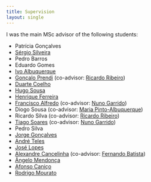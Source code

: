 ```yaml
---
title: Supervision
layout: single
---
```


I was the main MSc advisor of the following students:

- Patrícia Gonçalves
- [Sérgio Silveira](https://www.linkedin.com/in/sergio-silveira-4a66b796/)
- Pedro Barros
- Eduardo Gomes
- [Ivo Albuquerque](https://www.linkedin.com/in/ivo-albuquerque-a00bb778)
- [Gonçalo Prendi](https://www.linkedin.com/in/goncaloprendi) (co-advisor: [Ricardo Ribeiro](https://ciencia.iscte-iul.pt/authors/ricardo-daniel-santos-faro-marques-ribeiro))
- [Duarte Coelho](https://www.linkedin.com/in/duarte-coelho-224667ba)
- [Hugo Sousa](https://www.linkedin.com/in/hugo-sousa-43456928/)
- [Henrique Ferreira](https://www.linkedin.com/in/henrique-ferreira-b335047a/)
- [Francisco Alfredo](https://www.linkedin.com/in/francisco-alfredo/) (co-advisor: [Nuno Garrido](https://ciencia.iscte-iul.pt/authors/nuno-miguel-de-figueiredo-garrido/cv))
- Diogo Sousa (co-advisor: [Maria Pinto-Albuquerque](https://ciencia.iscte-iul.pt/authors/maria-cabral-diogo-pinto-albuquerque))
- Ricardo Silva (co-advisor: [Ricardo Ribeiro](https://www.hlt.inesc-id.pt/~rdmr/))
- [Tiago Soares](https://www.linkedin.com/in/tiagofmartinho/) (co-advisor: [Nuno Garrido](https://ciencia.iscte-iul.pt/authors/nuno-miguel-de-figueiredo-garrido))
- Pedro Silva
- [Jorge Gonçalves](https://www.linkedin.com/in/jorge-gonçalves-77b56380/)
- [André Teles](https://www.linkedin.com/in/andré-teles-4b3973270/)
- [José Lopes](https://www.linkedin.com/in/jose-fau-lopes/)
- [Alexandre Cancelinha](https://www.linkedin.com/in/alexandre-cancelinha-9849081a3/) (co-advisor: [Fernando Batista](https://ciencia.iscte-iul.pt/authors/fernando-batista))
- [Ângelo Mendonça](https://www.linkedin.com/in/ângelo-miguel-de-lima-mendonça-1b657b1b9/)
- [Afonso Caniço](https://www.linkedin.com/in/afonso-canico/)
- [Rodrigo Mourato](https://www.linkedin.com/in/rodrigo-mourato-26449b1a3/)
